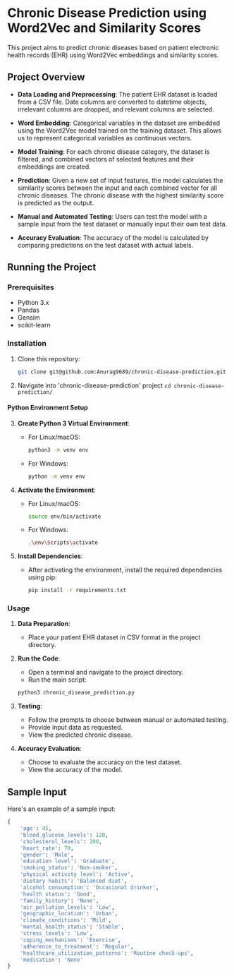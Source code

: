 # Chronic Disease Prediction using Word2Vec and Similarity Scores

This project aims to predict chronic diseases based on patient electronic health records (EHR) using Word2Vec embeddings and similarity scores.

## Project Overview

- **Data Loading and Preprocessing**: The patient EHR dataset is loaded from a CSV file. Date columns are converted to datetime objects, irrelevant columns are dropped, and relevant columns are selected.

- **Word Embedding**: Categorical variables in the dataset are embedded using the Word2Vec model trained on the training dataset. This allows us to represent categorical variables as continuous vectors.

- **Model Training**: For each chronic disease category, the dataset is filtered, and combined vectors of selected features and their embeddings are created.

- **Prediction**: Given a new set of input features, the model calculates the similarity scores between the input and each combined vector for all chronic diseases. The chronic disease with the highest similarity score is predicted as the output.

- **Manual and Automated Testing**: Users can test the model with a sample input from the test dataset or manually input their own test data.

- **Accuracy Evaluation**: The accuracy of the model is calculated by comparing predictions on the test dataset with actual labels.

## Running the Project

### Prerequisites
- Python 3.x
- Pandas
- Gensim
- scikit-learn

### Installation
1. Clone this repository:

    ```bash
    git clone git@github.com:Anurag9689/chronic-disease-prediction.git
    ```

2. Navigate into 'chronic-disease-prediction' project `cd chronic-disease-prediction/`

#### Python Environment Setup

3. **Create Python 3 Virtual Environment**:
   - For Linux/macOS:

     ```bash
     python3 -m venv env
     ```

   - For Windows:

     ```bash
     python -m venv env
     ```

4. **Activate the Environment**:
   - For Linux/macOS:

     ```bash
     source env/bin/activate
     ```

   - For Windows:

     ```bash
     .\env\Scripts\activate
     ```

5. **Install Dependencies**:
   - After activating the environment, install the required dependencies using pip:

     ```bash
     pip install -r requirements.txt
     ```

### Usage
1. **Data Preparation**:
    - Place your patient EHR dataset in CSV format in the project directory.

2. **Run the Code**:
    - Open a terminal and navigate to the project directory.
    - Run the main script:

    ```bash
    python3 chronic_disease_prediction.py
    ```

3. **Testing**:
    - Follow the prompts to choose between manual or automated testing.
    - Provide input data as requested.
    - View the predicted chronic disease.

4. **Accuracy Evaluation**:
    - Choose to evaluate the accuracy on the test dataset.
    - View the accuracy of the model.

## Sample Input

Here's an example of a sample input:

```python
{
    'age': 45,
    'blood_glucose_levels': 120,
    'cholesterol_levels': 200,
    'heart_rate': 70,
    'gender': 'Male',
    'education level': 'Graduate',
    'smoking_status': 'Non-smoker',
    'physical activity level': 'Active',
    'dietary habits': 'Balanced diet',
    'alcohol consumption': 'Occasional drinker',
    'health status': 'Good',
    'family_history': 'None',
    'air_pollution_levels': 'Low',
    'geographic_location': 'Urban',
    'climate_conditions': 'Mild',
    'mental_health_status': 'Stable',
    'stress_levels': 'Low',
    'coping_mechanisms': 'Exercise',
    'adherence_to_treatment': 'Regular',
    'healthcare_utilization_patterns': 'Routine check-ups',
    'medication': 'None'
}
```